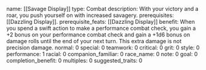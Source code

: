 name: [[Savage Display]]
type: Combat
description: With your victory and a roar, you push yourself on with increased savagery.
prerequisites: [[Dazzling Display]].
prerequisite_feats: [[Dazzling Display]]
benefit: When you spend a swift action to make a performance combat check, you gain a +2 bonus on your performance combat check and gain a +1d6 bonus on damage rolls until the end of your next turn. This extra damage is not precision damage.
normal: 0
special: 0
teamwork: 0
critical: 0
grit: 0
style: 0
performance: 1
racial: 0
companion_familiar: 0
race_name: 0
note: 0
goal: 0
completion_benefit: 0
multiples: 0
suggested_traits: 0
